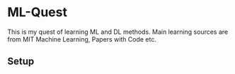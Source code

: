 # ML-Quest

This is my quest of learning ML and DL methods. Main learning sources are from MIT Machine Learning, Papers with Code etc.

## Setup

